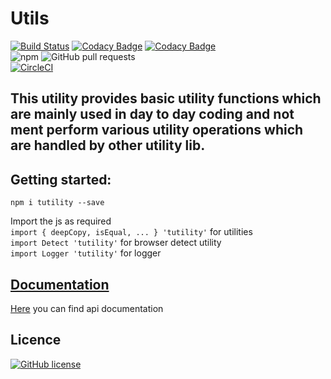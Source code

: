 # Utils

[![Build Status](https://semaphoreci.com/api/v1/nimjetushar/utils/branches/master/shields_badge.svg)](https://semaphoreci.com/nimjetushar/utils)
[![Codacy Badge](https://api.codacy.com/project/badge/Grade/86a61b646ab041c0b64e502b3d8be7a7)](https://www.codacy.com/app/tushar/Utils?utm_source=github.com&utm_medium=referral&utm_content=nimjetushar/Utils&utm_campaign=Badge_Grade)
[![Codacy Badge](https://api.codacy.com/project/badge/Coverage/86a61b646ab041c0b64e502b3d8be7a7)](https://www.codacy.com/app/tushar/Utils?utm_source=github.com&utm_medium=referral&utm_content=nimjetushar/Utils&utm_campaign=Badge_Coverage)
</br>
![npm](https://img.shields.io/npm/v/tutility)
![GitHub pull requests](https://img.shields.io/github/issues-pr/nimjetushar/Utils.svg)
</br>
[![CircleCI](https://dl.circleci.com/status-badge/img/gh/nimjetushar/Utils/tree/circleci-project-setup.svg?style=svg)](https://dl.circleci.com/status-badge/redirect/gh/nimjetushar/Utils/tree/circleci-project-setup)

## This utility provides basic utility functions which are mainly used in day to day coding and not ment perform various utility operations which are handled by other utility lib.

## Getting started:

`npm i tutility --save`

Import the js as required </br>
`import { deepCopy, isEqual, ... } 'tutility'` for utilities </br>
`import Detect 'tutility'` for browser detect utility </br>
`import Logger 'tutility'` for logger </br>

## [Documentation](https://nimjetushar.github.io/Utils/)
[Here](https://nimjetushar.github.io/Utils/) you can find api documentation

## Licence
[![GitHub license](https://img.shields.io/github/license/nimjetushar/Utils.svg?style=popout)](https://github.com/nimjetushar/Utils/blob/master/LICENSE)
